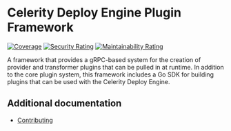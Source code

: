 # Celerity Deploy Engine Plugin Framework

[![Coverage](https://sonarcloud.io/api/project_badges/measure?project=two-hundred_celerity-plugin-framework&metric=coverage)](https://sonarcloud.io/summary/new_code?id=two-hundred_celerity-plugin-framework)
[![Security Rating](https://sonarcloud.io/api/project_badges/measure?project=two-hundred_celerity-plugin-framework&metric=security_rating)](https://sonarcloud.io/summary/new_code?id=two-hundred_celerity-plugin-framework)
[![Maintainability Rating](https://sonarcloud.io/api/project_badges/measure?project=two-hundred_celerity-plugin-framework&metric=sqale_rating)](https://sonarcloud.io/summary/new_code?id=two-hundred_celerity-plugin-framework)

A framework that provides a gRPC-based system for the creation of provider and transformer plugins that can be pulled in at runtime.
In addition to the core plugin system, this framework includes a Go SDK for building plugins that can be used with the Celerity Deploy Engine.

## Additional documentation

- [Contributing](docs/CONTRIBUTING.md)
